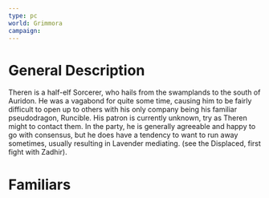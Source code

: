 ```yaml
---
type: pc
world: Grimmora
campaign:
---
```

# General Description
Theren is a half-elf Sorcerer, who hails from the swamplands to the south of Auridon. He was a vagabond for quite some time, causing him to be fairly difficult to open up to others with his only company being his familiar pseudodragon, Runcible. His patron is currently unknown, try as Theren might to contact them. In the party, he is generally agreeable and happy to go with consensus, but he does have a tendency to want to run away sometimes, usually resulting in Lavender mediating. (see the Displaced, first fight with Zadhir).

# Familiars
